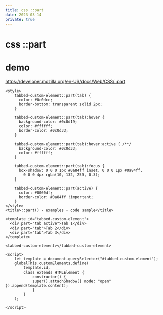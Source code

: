```yaml
---
title: css ::part
date: 2023-03-14
private: true
---
```

# css ::part

# demo
https://developer.mozilla.org/en-US/docs/Web/CSS/::part

    <style>
        tabbed-custom-element::part(tab) {
          color: #0c0dcc;
          border-bottom: transparent solid 2px;
        }

        tabbed-custom-element::part(tab):hover {
          background-color: #0c0d19;
          color: #ffffff;
          border-color: #0c0d33;
        }

        tabbed-custom-element::part(tab):hover:active { /**/
          background-color: #0c0d33;
          color: #ffffff;
        }

        tabbed-custom-element::part(tab):focus {
          box-shadow: 0 0 0 1px #0a84ff inset, 0 0 0 1px #0a84ff,
            0 0 0 4px rgba(10, 132, 255, 0.3);
        }

        tabbed-custom-element::part(active) {
          color: #0060df;
          border-color: #0a84ff !important;
        }
    </style>
    <title>::part() - examples - code sample</title>

    <template id="tabbed-custom-element">
      <div part="tab active">Tab 1</div>
      <div part="tab">Tab 2</div>
      <div part="tab">Tab 3</div>
    </template>

    <tabbed-custom-element></tabbed-custom-element>

    <script>
        let template = document.querySelector("#tabbed-custom-element");
        globalThis.customElements.define(
            template.id,
            class extends HTMLElement {
                constructor() {
                super().attachShadow({ mode: "open" }).append(template.content);
                }
            }
        );

    </script>